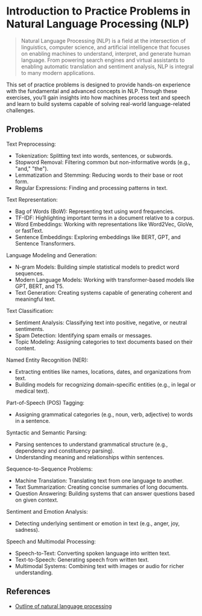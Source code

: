 # Introduction to Practice Problems in Natural Language Processing (NLP)  

> Natural Language Processing (NLP) is a field at the intersection of linguistics, computer science, and artificial intelligence that focuses on enabling machines to understand, interpret, and generate human language. From powering search engines and virtual assistants to enabling automatic translation and sentiment analysis, NLP is integral to many modern applications.  

This set of practice problems is designed to provide hands-on experience with the fundamental and advanced concepts in NLP. Through these exercises, you’ll gain insights into how machines process text and speech and learn to build systems capable of solving real-world language-related challenges.

## Problems

Text Preprocessing:

- Tokenization: Splitting text into words, sentences, or subwords.  
- Stopword Removal: Filtering common but non-informative words (e.g., "and," "the").  
- Lemmatization and Stemming: Reducing words to their base or root form.  
- Regular Expressions: Finding and processing patterns in text.  

Text Representation:

- Bag of Words (BoW): Representing text using word frequencies.  
- TF-IDF: Highlighting important terms in a document relative to a corpus.  
- Word Embeddings: Working with representations like Word2Vec, GloVe, or fastText.  
- Sentence Embeddings: Exploring embeddings like BERT, GPT, and Sentence Transformers.  

Language Modeling and Generation:

- N-gram Models: Building simple statistical models to predict word sequences.  
- Modern Language Models: Working with transformer-based models like GPT, BERT, and T5.  
- Text Generation: Creating systems capable of generating coherent and meaningful text.  

Text Classification:

- Sentiment Analysis: Classifying text into positive, negative, or neutral sentiments.  
- Spam Detection: Identifying spam emails or messages.  
- Topic Modeling: Assigning categories to text documents based on their content.  

Named Entity Recognition (NER):

- Extracting entities like names, locations, dates, and organizations from text.  
- Building models for recognizing domain-specific entities (e.g., in legal or medical text).  

Part-of-Speech (POS) Tagging:

- Assigning grammatical categories (e.g., noun, verb, adjective) to words in a sentence.  

Syntactic and Semantic Parsing:

- Parsing sentences to understand grammatical structure (e.g., dependency and constituency parsing).  
- Understanding meaning and relationships within sentences.  

Sequence-to-Sequence Problems:

- Machine Translation: Translating text from one language to another.  
- Text Summarization: Creating concise summaries of long documents.  
- Question Answering: Building systems that can answer questions based on given context.  

Sentiment and Emotion Analysis:

- Detecting underlying sentiment or emotion in text (e.g., anger, joy, sadness).  

Speech and Multimodal Processing:

- Speech-to-Text: Converting spoken language into written text.  
- Text-to-Speech: Generating speech from written text.  
- Multimodal Systems: Combining text with images or audio for richer understanding.  

## References

- [Outline of natural language processing](https://en.wikipedia.org/wiki/Outline_of_natural_language_processing)

